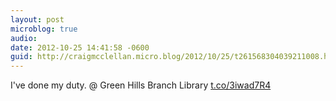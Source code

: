 ```yaml
---
layout: post
microblog: true
audio: 
date: 2012-10-25 14:41:58 -0600
guid: http://craigmcclellan.micro.blog/2012/10/25/t261568304039211008.html
---
```

I've done my duty.  @ Green Hills Branch Library [t.co/3iwad7R4](http://t.co/3iwad7R4)
